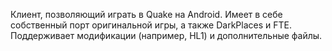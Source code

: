 Клиент, позволяющий играть в Quake на Android. Имеет в себе собственный порт оригинальной игры, а также DarkPlaces и FTE. Поддерживает модификации (например, HL1) и дополнительные файлы.